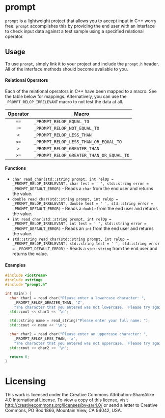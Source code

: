 prompt
======

`prompt` is a lightweight project that allows you to accept input in C++ worry
free.  `prompt` accomplishes this by providing the end user with an interface to
check input data against a test sample using a specified relational operator.

## Usage

To use `prompt`, simply link it to your project and include the `prompt.h`
header.  All of the interface methods should become available to you.

#### Relational Operators

Each of the relational operators in C++ have been mapped to a macro.  See the
table below for mappings.  Alternatively, you can use the
`_PROMPT_RELOP_IRRELEVANT` macro to not test the data at all.

| Operator | Macro                                    |
|:--------:|------------------------------------------|
|   `==`   | `_PROMPT_RELOP_EQUAL_TO`                 |
|   `!=`   | `_PROMPT_RELOP_NOT_EQUAL_TO`             |
|    `<`   | `_PROMPT_RELOP_LESS_THAN`                |
|   `<=`   | `_PROMPT_RELOP_LESS_THAN_OR_EQUAL_TO`    |
|    `>`   | `_PROMPT_RELOP_GREATER_THAN`             |
|   `>=`   | `_PROMPT_RELOP_GREATER_THAN_OR_EQUAL_TO` |

#### Functions

* `char read_char(std::string prompt, int relOp = _PROMPT_RELOP_IRRELEVANT, char
  test = ' ', std::string error = _PROMPT_DEFAULT_ERROR)` - Reads a `char` from
  the end user and returns the value.
* `double read_char(std::string prompt, int relOp = _PROMPT_RELOP_IRRELEVANT,
  double test = ' ', std::string error = _PROMPT_DEFAULT_ERROR)` - Reads a
  `double` from the end user and returns the value.
* `int read_char(std::string prompt, int relOp = _PROMPT_RELOP_IRRELEVANT, int
  test = ' ', std::string error = _PROMPT_DEFAULT_ERROR)` - Reads an `int` from
  the end user and returns the value.
* `std::string read_char(std::string prompt, int relOp =
  _PROMPT_RELOP_IRRELEVANT, std::string test = ' ', std::string error =
  _PROMPT_DEFAULT_ERROR)` - Reads a `std::string` from the end user and returns
  the value.

#### Examples

```cpp
#include <iostream>
#include <string>
#include "prompt.h"

int main() {
  char char1 = read_char("Please enter a lowercase character: ",
    _PROMPT_RELOP_GREATER_THAN, 'Z',
    "The character that you entered was not lowercase.  Please try again.\n");
  std::cout << char1 << '\n';

  std::string name = read_string("Please enter your full name: ");
  std::cout << name << '\n';

  char char2 = read_char("Please enter an uppercase character: ",
    _PROMPT_RELOP_LESS_THAN, 'a',
    "The character that you entered was not uppercase.  Please try again.\n");
  std::cout << char2 << '\n';

  return 0;
}
```

Licensing
=========

This work is licensed under the Creative Commons Attribution-ShareAlike 4.0
International License. To view a copy of this license, visit
http://creativecommons.org/licenses/by-sa/4.0/ or send a letter to Creative
Commons, PO Box 1866, Mountain View, CA 94042, USA.
